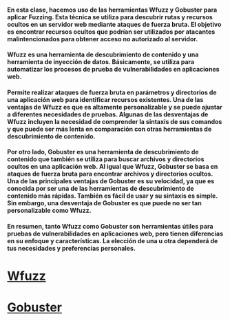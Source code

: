 #### En esta clase, hacemos uso de las herramientas Wfuzz y Gobuster para aplicar Fuzzing. Esta técnica se utiliza para descubrir rutas y recursos ocultos en un servidor web mediante ataques de fuerza bruta. El objetivo es encontrar recursos ocultos que podrían ser utilizados por atacantes malintencionados para obtener acceso no autorizado al servidor.

#### Wfuzz es una herramienta de descubrimiento de contenido y una herramienta de inyección de datos. Básicamente, se utiliza para automatizar los procesos de prueba de vulnerabilidades en aplicaciones web.

#### Permite realizar ataques de fuerza bruta en parámetros y directorios de una aplicación web para identificar recursos existentes. Una de las ventajas de Wfuzz es que es altamente personalizable y se puede ajustar a diferentes necesidades de pruebas. Algunas de las desventajas de Wfuzz incluyen la necesidad de comprender la sintaxis de sus comandos y que puede ser más lenta en comparación con otras herramientas de descubrimiento de contenido.

#### Por otro lado, Gobuster es una herramienta de descubrimiento de contenido que también se utiliza para buscar archivos y directorios ocultos en una aplicación web. Al igual que Wfuzz, Gobuster se basa en ataques de fuerza bruta para encontrar archivos y directorios ocultos. Una de las principales ventajas de Gobuster es su velocidad, ya que es conocida por ser una de las herramientas de descubrimiento de contenido más rápidas. También es fácil de usar y su sintaxis es simple. Sin embargo, una desventaja de Gobuster es que puede no ser tan personalizable como Wfuzz.

#### En resumen, tanto Wfuzz como Gobuster son herramientas útiles para pruebas de vulnerabilidades en aplicaciones web, pero tienen diferencias en su enfoque y características. La elección de una u otra dependerá de tus necesidades y preferencias personales.


# [Wfuzz](https://github.com/xmendez/wfuzz)
# [Gobuster](https://github.com/OJ/gobuster)
